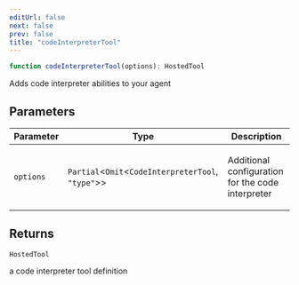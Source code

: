 ```yaml
---
editUrl: false
next: false
prev: false
title: "codeInterpreterTool"
---
```


```ts
function codeInterpreterTool(options): HostedTool
```

Adds code interpreter abilities to your agent

## Parameters

<table>
<thead>
<tr>
<th>Parameter</th>
<th>Type</th>
<th>Description</th>
</tr>
</thead>
<tbody>
<tr>
<td>

`options`

</td>
<td>

`Partial`\<`Omit`\<`CodeInterpreterTool`, `"type"`\>\>

</td>
<td>

Additional configuration for the code interpreter

</td>
</tr>
</tbody>
</table>

## Returns

`HostedTool`

a code interpreter tool definition
